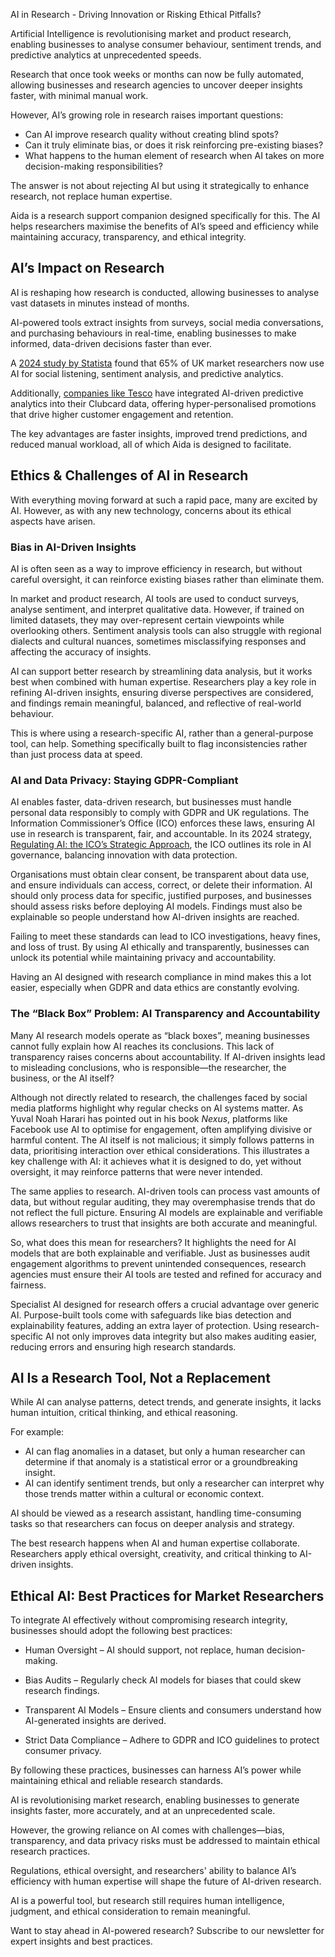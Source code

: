 <a id="_w9pe0ek7x6dv"></a>AI in Research \- Driving Innovation or Risking Ethical Pitfalls?

  
Artificial Intelligence is revolutionising market and product research, enabling businesses to analyse consumer behaviour, sentiment trends, and predictive analytics at unprecedented speeds\.

Research that once took weeks or months can now be fully automated, allowing businesses and research agencies to uncover deeper insights faster, with minimal manual work\.

However, AI’s growing role in research raises important questions:

- Can AI improve research quality without creating blind spots?
- Can it truly eliminate bias, or does it risk reinforcing pre\-existing biases?
- What happens to the human element of research when AI takes on more decision\-making responsibilities?

The answer is not about rejecting AI but using it strategically to enhance research, not replace human expertise\.

Aida is a research support companion designed specifically for this\. The AI helps researchers maximise the benefits of AI’s speed and efficiency while maintaining accuracy, transparency, and ethical integrity\.

## <a id="_yfkyzifgutj"></a>__AI’s Impact on Research__

AI is reshaping how research is conducted, allowing businesses to analyse vast datasets in minutes instead of months\.

AI\-powered tools extract insights from surveys, social media conversations, and purchasing behaviours in real\-time, enabling businesses to make informed, data\-driven decisions faster than ever\.

A [2024 study by Statista](https://www.statista.com/statistics/1480115/ai-marketing-uk/) found that 65% of UK market researchers now use AI for social listening, sentiment analysis, and predictive analytics\.

Additionally, [companies like Tesco](https://www.thegrocer.co.uk/news/tesco-exploring-how-ai-could-nudge-clubcard-customers/695600.article) have integrated AI\-driven predictive analytics into their Clubcard data, offering hyper\-personalised promotions that drive higher customer engagement and retention\.

The key advantages are faster insights, improved trend predictions, and reduced manual workload, all of which Aida is designed to facilitate\.

## <a id="_l6bfv59zm82u"></a>Ethics & Challenges of AI in Research

With everything moving forward at such a rapid pace, many are excited by AI\. However, as with any new technology, concerns about its ethical aspects have arisen\. 

### <a id="_164cidk9iwy3"></a>Bias in AI\-Driven Insights

AI is often seen as a way to improve efficiency in research, but without careful oversight, it can reinforce existing biases rather than eliminate them\.

In market and product research, AI tools are used to conduct surveys, analyse sentiment, and interpret qualitative data\. However, if trained on limited datasets, they may over\-represent certain viewpoints while overlooking others\. Sentiment analysis tools can also struggle with regional dialects and cultural nuances, sometimes misclassifying responses and affecting the accuracy of insights\.

AI can support better research by streamlining data analysis, but it works best when combined with human expertise\. Researchers play a key role in refining AI\-driven insights, ensuring diverse perspectives are considered, and findings remain meaningful, balanced, and reflective of real\-world behaviour\.

This is where using a research\-specific AI, rather than a general\-purpose tool, can help\. Something specifically built to flag inconsistencies rather than just process data at speed\.

### <a id="_xvb8596dpyw0"></a>AI and Data Privacy: Staying GDPR\-Compliant

AI enables faster, data\-driven research, but businesses must handle personal data responsibly to comply with GDPR and UK regulations\. The Information Commissioner’s Office \(ICO\) enforces these laws, ensuring AI use in research is transparent, fair, and accountable\. In its 2024 strategy, [Regulating AI: the ICO’s Strategic Approach](https://ico.org.uk/media/about-the-ico/consultation-responses/4029424/regulating-ai-the-icos-strategic-approach.pdf), the ICO outlines its role in AI governance, balancing innovation with data protection\.

Organisations must obtain clear consent, be transparent about data use, and ensure individuals can access, correct, or delete their information\. AI should only process data for specific, justified purposes, and businesses should assess risks before deploying AI models\. Findings must also be explainable so people understand how AI\-driven insights are reached\.

Failing to meet these standards can lead to ICO investigations, heavy fines, and loss of trust\. By using AI ethically and transparently, businesses can unlock its potential while maintaining privacy and accountability\.

Having an AI designed with research compliance in mind makes this a lot easier, especially when GDPR and data ethics are constantly evolving\.

### <a id="_tejxryr6fbjg"></a>The “Black Box” Problem: AI Transparency and Accountability

Many AI research models operate as “black boxes”, meaning businesses cannot fully explain how AI reaches its conclusions\. This lack of transparency raises concerns about accountability\. If AI\-driven insights lead to misleading conclusions, who is responsible—the researcher, the business, or the AI itself?

Although not directly related to research, the challenges faced by social media platforms highlight why regular checks on AI systems matter\. As Yuval Noah Harari has pointed out in his book *Nexus*, platforms like Facebook use AI to optimise for engagement, often amplifying divisive or harmful content\. The AI itself is not malicious; it simply follows patterns in data, prioritising interaction over ethical considerations\. This illustrates a key challenge with AI: it achieves what it is designed to do, yet without oversight, it may reinforce patterns that were never intended\.

The same applies to research\. AI\-driven tools can process vast amounts of data, but without regular auditing, they may overemphasise trends that do not reflect the full picture\. Ensuring AI models are explainable and verifiable allows researchers to trust that insights are both accurate and meaningful\.

So, what does this mean for researchers? It highlights the need for AI models that are both explainable and verifiable\. Just as businesses audit engagement algorithms to prevent unintended consequences, research agencies must ensure their AI tools are tested and refined for accuracy and fairness\.

Specialist AI designed for research offers a crucial advantage over generic AI\. Purpose\-built tools come with safeguards like bias detection and explainability features, adding an extra layer of protection\. Using research\-specific AI not only improves data integrity but also makes auditing easier, reducing errors and ensuring high research standards\.

## <a id="_smvresp49hgy"></a>AI Is a Research Tool, Not a Replacement

While AI can analyse patterns, detect trends, and generate insights, it lacks human intuition, critical thinking, and ethical reasoning\.

For example:

- AI can flag anomalies in a dataset, but only a human researcher can determine if that anomaly is a statistical error or a groundbreaking insight\.
- AI can identify sentiment trends, but only a researcher can interpret why those trends matter within a cultural or economic context\.

AI should be viewed as a research assistant, handling time\-consuming tasks so that researchers can focus on deeper analysis and strategy\.

The best research happens when AI and human expertise collaborate\. Researchers apply ethical oversight, creativity, and critical thinking to AI\-driven insights\.

## <a id="_1uwxtl5cpv4g"></a>Ethical AI: Best Practices for Market Researchers

To integrate AI effectively without compromising research integrity, businesses should adopt the following best practices:

- Human Oversight – AI should support, not replace, human decision\-making\.  

- Bias Audits – Regularly check AI models for biases that could skew research findings\.  

- Transparent AI Models – Ensure clients and consumers understand how AI\-generated insights are derived\.  

- Strict Data Compliance – Adhere to GDPR and ICO guidelines to protect consumer privacy\.

By following these practices, businesses can harness AI’s power while maintaining ethical and reliable research standards\.

AI is revolutionising market research, enabling businesses to generate insights faster, more accurately, and at an unprecedented scale\.

However, the growing reliance on AI comes with challenges—bias, transparency, and data privacy risks must be addressed to maintain ethical research practices\.

Regulations, ethical oversight, and researchers' ability to balance AI’s efficiency with human expertise will shape the future of AI\-driven research\.

AI is a powerful tool, but research still requires human intelligence, judgment, and ethical consideration to remain meaningful\.

Want to stay ahead in AI\-powered research? Subscribe to our newsletter for expert insights and best practices\.


